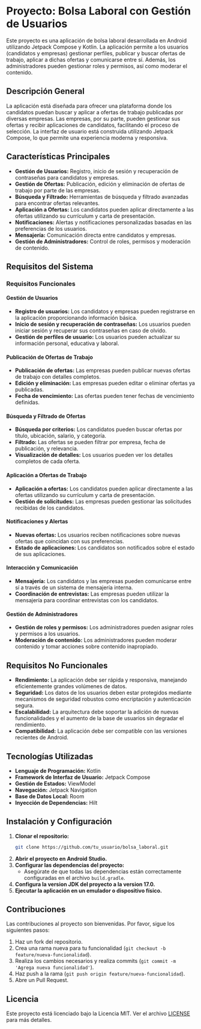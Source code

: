 # Proyecto: Bolsa Laboral con Gestión de Usuarios

Este proyecto es una aplicación de bolsa laboral desarrollada en Android utilizando Jetpack Compose y Kotlin. La aplicación permite a los usuarios (candidatos y empresas) gestionar perfiles, publicar y buscar ofertas de trabajo, aplicar a dichas ofertas y comunicarse entre sí. Además, los administradores pueden gestionar roles y permisos, así como moderar el contenido.

## Descripción General

La aplicación está diseñada para ofrecer una plataforma donde los candidatos puedan buscar y aplicar a ofertas de trabajo publicadas por diversas empresas. Las empresas, por su parte, pueden gestionar sus ofertas y recibir aplicaciones de candidatos, facilitando el proceso de selección. La interfaz de usuario está construida utilizando Jetpack Compose, lo que permite una experiencia moderna y responsiva.

## Características Principales

- **Gestión de Usuarios:** Registro, inicio de sesión y recuperación de contraseñas para candidatos y empresas.
- **Gestión de Ofertas:** Publicación, edición y eliminación de ofertas de trabajo por parte de las empresas.
- **Búsqueda y Filtrado:** Herramientas de búsqueda y filtrado avanzadas para encontrar ofertas relevantes.
- **Aplicación a Ofertas:** Los candidatos pueden aplicar directamente a las ofertas utilizando su currículum y carta de presentación.
- **Notificaciones:** Alertas y notificaciones personalizadas basadas en las preferencias de los usuarios.
- **Mensajería:** Comunicación directa entre candidatos y empresas.
- **Gestión de Administradores:** Control de roles, permisos y moderación de contenido.

## Requisitos del Sistema

### Requisitos Funcionales

#### Gestión de Usuarios

- **Registro de usuarios:** Los candidatos y empresas pueden registrarse en la aplicación proporcionando información básica.
- **Inicio de sesión y recuperación de contraseñas:** Los usuarios pueden iniciar sesión y recuperar sus contraseñas en caso de olvido.
- **Gestión de perfiles de usuario:** Los usuarios pueden actualizar su información personal, educativa y laboral.

#### Publicación de Ofertas de Trabajo

- **Publicación de ofertas:** Las empresas pueden publicar nuevas ofertas de trabajo con detalles completos.
- **Edición y eliminación:** Las empresas pueden editar o eliminar ofertas ya publicadas.
- **Fecha de vencimiento:** Las ofertas pueden tener fechas de vencimiento definidas.

#### Búsqueda y Filtrado de Ofertas

- **Búsqueda por criterios:** Los candidatos pueden buscar ofertas por título, ubicación, salario, y categoría.
- **Filtrado:** Las ofertas se pueden filtrar por empresa, fecha de publicación, y relevancia.
- **Visualización de detalles:** Los usuarios pueden ver los detalles completos de cada oferta.

#### Aplicación a Ofertas de Trabajo

- **Aplicación a ofertas:** Los candidatos pueden aplicar directamente a las ofertas utilizando su currículum y carta de presentación.
- **Gestión de solicitudes:** Las empresas pueden gestionar las solicitudes recibidas de los candidatos.

#### Notificaciones y Alertas

- **Nuevas ofertas:** Los usuarios reciben notificaciones sobre nuevas ofertas que coincidan con sus preferencias.
- **Estado de aplicaciones:** Los candidatos son notificados sobre el estado de sus aplicaciones.

#### Interacción y Comunicación

- **Mensajería:** Los candidatos y las empresas pueden comunicarse entre sí a través de un sistema de mensajería interna.
- **Coordinación de entrevistas:** Las empresas pueden utilizar la mensajería para coordinar entrevistas con los candidatos.

#### Gestión de Administradores

- **Gestión de roles y permisos:** Los administradores pueden asignar roles y permisos a los usuarios.
- **Moderación de contenido:** Los administradores pueden moderar contenido y tomar acciones sobre contenido inapropiado.

## Requisitos No Funcionales

- **Rendimiento:** La aplicación debe ser rápida y responsiva, manejando eficientemente grandes volúmenes de datos.
- **Seguridad:** Los datos de los usuarios deben estar protegidos mediante mecanismos de seguridad robustos como encriptación y autenticación segura.
- **Escalabilidad:** La arquitectura debe soportar la adición de nuevas funcionalidades y el aumento de la base de usuarios sin degradar el rendimiento.
- **Compatibilidad:** La aplicación debe ser compatible con las versiones recientes de Android.

## Tecnologías Utilizadas

- **Lenguaje de Programación:** Kotlin
- **Framework de Interfaz de Usuario:** Jetpack Compose
- **Gestión de Estados:** ViewModel
- **Navegación:** Jetpack Navigation
- **Base de Datos Local:** Room
- **Inyección de Dependencias:** Hilt

## Instalación y Configuración

1. **Clonar el repositorio:**
   ```bash
   git clone https://github.com/tu_usuario/bolsa_laboral.git
2. **Abrir el proyecto en Android Studio.**
2. **Configurar las dependencias del proyecto:**
    - Asegúrate de que todas las dependencias están correctamente configuradas en el archivo `build.gradle`.
3. **Configura la version JDK del proyecto a la version 17.0.**
4. **Ejecutar la aplicación en un emulador o dispositivo físico.**

## Contribuciones

Las contribuciones al proyecto son bienvenidas. Por favor, sigue los siguientes pasos:

1. Haz un fork del repositorio.
2. Crea una rama nueva para tu funcionalidad (`git checkout -b feature/nueva-funcionalidad`).
3. Realiza los cambios necesarios y realiza commits (`git commit -m 'Agrega nueva funcionalidad'`).
4. Haz push a la rama (`git push origin feature/nueva-funcionalidad`).
5. Abre un Pull Request.

## Licencia

Este proyecto está licenciado bajo la Licencia MIT. Ver el archivo [LICENSE](LICENSE) para más detalles.
